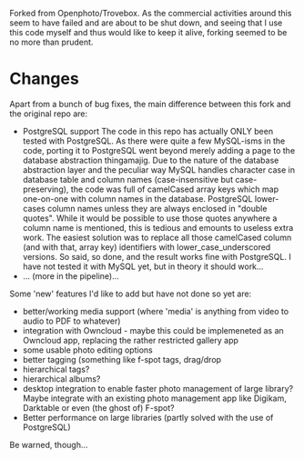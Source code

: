 Forked from Openphoto/Trovebox. As the commercial activities around this seem to have failed and are about to be shut down, and seeing that I use this code myself and thus would like to keep it alive, forking seemed to be no more than prudent.

Changes
=======

Apart from a bunch of bug fixes, the main difference between this fork and the original repo are:

 * PostgreSQL support
   The code in this repo has actually ONLY been tested with PostgreSQL. As there were quite a few MySQL-isms in the code, porting it to PostgreSQL went beyond merely adding a page to the database abstraction thingamajig. Due to the nature of the database abstraction layer and the peculiar way MySQL handles character case in database table and column names (case-insensitive but case-preserving), the code was full of camelCased array keys which map one-on-one with column names in the database. PostgreSQL lower-cases column names unless they are always enclosed in "double quotes". While it would be possible to use those quotes anywhere a column name is mentioned, this is tedious and emounts to useless extra work. The easiest solution was to replace all those camelCased column (and with that, array key) identifiers with lower_case_underscored versions. So said, so done, and the result works fine with PostgreSQL. I have not tested it with MySQL yet, but in theory it should work... 
 * ... (more in the pipeline)...

Some 'new' features I'd like to add but have not done so yet are:

 * better/working media support (where 'media' is anything from video to audio to PDF to whatever)
 * integration with Owncloud - maybe this could be implemeneted as an Owncloud app, replacing the rather restricted gallery app
 * some usable photo editing options
 * better tagging (something like f-spot tags, drag/drop
 * hierarchical tags?
 * hierarchical albums?
 * desktop integration to enable faster photo management of large library? Maybe integrate with an existing photo management app like Digikam, Darktable or even (the ghost of) F-spot?
 * Better performance on large libraries (partly solved with the use of PostgreSQL)

Be warned, though... 
